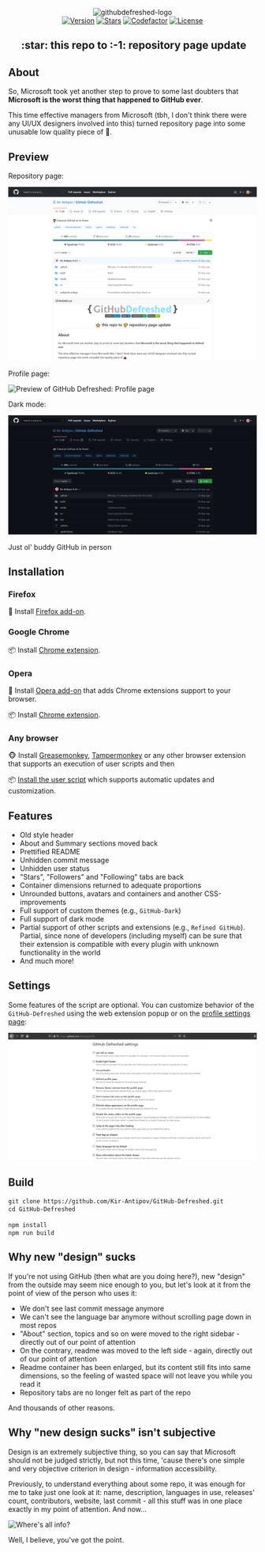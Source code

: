<p align="center">
  <img alt="githubdefreshed-logo" src="./media/logo.svg" width="550">
  <br>
  <a href="https://github.com/Kir-Antipov/GitHub-Defreshed/tags"><img alt="Version" src="https://img.shields.io/github/tag/Kir-Antipov/GitHub-Defreshed.svg?label=version&style=flat"></a>
  <a href="https://github.com/Kir-Antipov/GitHub-Defreshed/stargazers"><img alt="Stars" src="https://img.shields.io/github/stars/Kir-Antipov/GitHub-Defreshed.svg?style=flat"></a>
  <a href="https://www.codefactor.io/repository/github/kir-antipov/github-defreshed/overview"><img alt="Codefactor" src="https://www.codefactor.io/repository/github/Kir-Antipov/GitHub-Defreshed/badge"></a>
  <a href="https://raw.githubusercontent.com/Kir-Antipov/GitHub-Defreshed/master/LICENSE.md"><img alt="License" src="https://img.shields.io/github/license/Kir-Antipov/GitHub-Defreshed.svg?style=flat&label=license&cacheSeconds=36000"></a>
</p>
<h2 align="center">&nbsp;:star:&nbsp;this repo to&nbsp;:-1:&nbsp;repository page update</h2>

## About

So, Microsoft took yet another step to prove to some last doubters that **Microsoft is the worst thing that happened to GitHub ever**.

This time effective managers from Microsoft (tbh, I don't think there were any UI/UX designers involved into this) turned repository page into some unusable low quality piece of :shit:.


## Preview

Repository page:

![Preview of GitHub Defreshed: Repository page](./media/preview-0.png)
![Preview of GitHub Defreshed: Repository page](./media/preview-1.png)

Profile page:

![Preview of GitHub Defreshed: Profile page](./media/preview-2.png)

Dark mode:

![Preview of GitHub Defreshed: Dark mode](./media/preview-dark.png)

Just ol' buddy GitHub in person

## Installation

### Firefox

🦊 Install [Firefox add-on](https://addons.mozilla.org/firefox/addon/github-defreshed/).

### Google Chrome

📦 Install [Chrome extension](https://chrome.google.com/webstore/detail/github-defreshed/gdemlbajmchlbdfocbndaimmoiaocegp).

### Opera

🔧 Install [Opera add-on](https://addons.opera.com/en/extensions/details/install-chrome-extensions/) that adds Chrome extensions support to your browser.

📦 Install [Chrome extension](https://chrome.google.com/webstore/detail/github-defreshed/gdemlbajmchlbdfocbndaimmoiaocegp).

### Any browser

🐵 Install [Greasemonkey](https://www.greasespot.net/), [Tampermonkey](https://www.tampermonkey.net/) or any other browser extension that supports an execution of user scripts and then

📦 [Install the user script](https://raw.githubusercontent.com/Kir-Antipov/GitHub-Defreshed/master/build/github-defreshed.user.js) which supports automatic updates and customization.

## Features

 - Old style header
 - About and Summary sections moved back
 - Prettified README
 - Unhidden commit message
 - Unhidden user status
 - "Stars", "Followers" and "Following" tabs are back
 - Container dimensions returned to adequate proportions
 - Unrounded buttons, avatars and containers and another CSS-improvements
 - Full support of custom themes (e.g., `GitHub-Dark`)
 - Full support of dark mode
 - Partial support of other scripts and extensions (e.g., `Refined GitHub`). Partial, since none of developers (including myself) can be sure that their extension is compatible with every plugin with unknown functionality in the world
 - And much more!

## Settings

Some features of the script are optional. You can customize behavior of the `GitHub-Defreshed` using the web extension popup or on the [profile settings page](https://github.com/settings/profile):

![Preview of the GitHub Defreshed's settings](./media/preview-settings.png)

## Build

```
git clone https://github.com/Kir-Antipov/GitHub-Defreshed.git
cd GitHub-Defreshed

npm install
npm run build
```

## Why new "design" sucks

If you're not using GitHub (then what are you doing here?), new "design" from the outside may seem nice enough to you, but let's look at it from the point of view of the person who uses it:

 - We don't see last commit message anymore
 - We can't see the language bar anymore without scrolling page down in most repos
 - "About" section, topics and so on were moved to the right sidebar - directly out of our point of attention
 - On the contrary, readme was moved to the left side - again, directly out of our point of attention
 - Readme container has been enlarged, but its content still fits into same dimensions, so the feeling of wasted space will not leave you while you read it
 - Repository tabs are no longer felt as part of the repo

And thousands of other reasons.

## Why "new design sucks" isn't subjective

Design is an extremely subjective thing, so you can say that Microsoft should not be judged strictly, but not this time, 'cause there's one simple and very objective criterion in design - information accessibility.

Previously, to understand everything about some repo, it was enough for me to take just one look at it: name, description, languages in use, releases' count, contributors, website, last commit - all this stuff was in one place exactly in my point of attention. And now...

![Where's all info?](./media/vincent.gif)

Well, I believe, you've got the point.